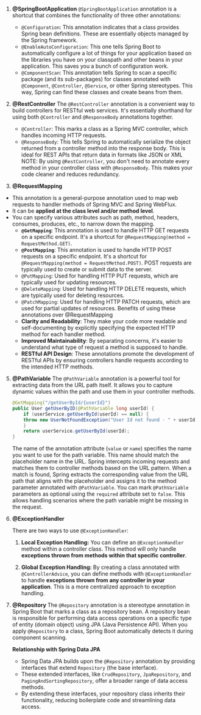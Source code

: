 1.  **@SpringBootApplication**
	`@SpringBootApplication` annotation is a shortcut that combines the functionality of three other annotations:
	- `@Configuration`: This annotation indicates that a class provides Spring bean definitions. These are essentially objects managed by the Spring framework.
	- `@EnableAutoConfiguration`: This one tells Spring Boot to automatically configure a lot of things for your application based on the libraries you have on your classpath and other beans in your application. This saves you a bunch of configuration work.
	- `@ComponentScan`: This annotation tells Spring to scan a specific package (and its sub-packages) for classes annotated with `@Component`, `@Controller`, `@Service`, or other Spring stereotypes. This way, Spring can find these classes and create beans from them.
	  
2. **@RestController**
   The `@RestController` annotation is a convenient way to build controllers for RESTful web services. It's essentially shorthand for using both `@Controller` and `@ResponseBody` annotations together.
	- `@Controller`: This marks a class as a Spring MVC controller, which handles incoming HTTP requests.
	- `@ResponseBody`: This tells Spring to automatically serialize the object returned from a controller method into the response body. This is ideal for REST APIs that return data in formats like JSON or XML
		NOTE: By using `@RestController`, you don't need to annotate every method in your controller class with `@ResponseBody`. This makes your code cleaner and reduces redundancy.
		
3. **@RequestMapping**
 - This annotation is a general-purpose annotation used to map web requests to handler methods of Spring MVC and Spring WebFlux.
 - It can be **applied at the class level and/or method level**.
 - You can specify various attributes such as path, method, headers, consumes, produces, etc., to narrow down the mapping.
	- **`@GetMapping`**: This annotation is used to handle HTTP GET requests on a specific endpoint. It's a shortcut for `@RequestMapping(method = RequestMethod.GET)`.   
	- **`@PostMapping`**: This annotation is used to handle HTTP POST requests on a specific endpoint. It's a shortcut for `@RequestMapping(method = RequestMethod.POST)`. POST requests are typically used to create or submit data to the server.
	- `@PutMapping`: Used for handling HTTP PUT requests, which are typically used for updating resources.
	- `@DeleteMapping`: Used for handling HTTP DELETE requests, which are typically used for deleting resources.
	- `@PatchMapping`: Used for handling HTTP PATCH requests, which are used for partial updates of resources.
	 Benefits of using these annotations over @RequestMapping
	 - **Clarity and Readability**: They make your code more readable and self-documenting by explicitly specifying the expected HTTP method for each handler method.
	- **Improved Maintainability**: By separating concerns, it's easier to understand what type of request a method is supposed to handle.
	- **RESTful API Design**: These annotations promote the development of RESTful APIs by ensuring controllers handle requests according to the intended HTTP methods.
5. **@PathVariable**
   The `@PathVariable` annotation is a powerful tool for extracting data from the URL path itself. It allows you to capture dynamic values within the path and use them in your controller methods.
	```java
	@GetMapping("/getUserById/{userId}")
	public User getUserByID(@PathVariable long userId) {
		if (userService.getUserById(userId) == null) {
		throw new UserNotFoundException("User Id not found - " + userId);
		}
		return userService.getUserById(userId);
	}
   ```
	The name of the annotation attribute (`value` or `name`) specifies the name you want to use for the path variable. This name should match the placeholder name in the URL. Spring intercepts incoming requests and matches them to controller methods based on the URL pattern. When a match is found, Spring extracts the corresponding value from the URL path that aligns with the placeholder and assigns it to the method parameter annotated with `@PathVariable`.
	You can mark `@PathVariable` parameters as optional using the `required` attribute set to `false`. This allows handling scenarios where the path variable might be missing in the request.
6. **@ExceptionHandler**

	There are two ways to use `@ExceptionHandler`:
	1. **Local Exception Handling:** You can define an `@ExceptionHandler` method within a      controller class. This method will only handle **exceptions thrown from methods within that specific controller**.
	    
	2. **Global Exception Handling:** By creating a class annotated with `@ControllerAdvice`, you can define methods with `@ExceptionHandler` to handle **exceptions thrown from any controller in your application**. This is a more centralized approach to exception handling.

7. **@Repository**
   The `@Repository` annotation is a stereotype annotation in Spring Boot that marks a class as a repository bean. A repository bean is responsible for performing data access operations on a specific type of entity (domain object) using JPA (Java Persistence API). When you apply `@Repository` to a class, Spring Boot automatically detects it during component scanning.
   
   **Relationship with Spring Data JPA**
	- Spring Data JPA builds upon the `@Repository` annotation by providing interfaces that extend `Repository` (the base interface).
	- These extended interfaces, like `CrudRepository`, `JpaRepository`, and `PagingAndSortingRepository`, offer a broader range of data access methods.
	- By extending these interfaces, your repository class inherits their functionality, reducing boilerplate code and streamlining data access.
